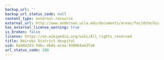 ```yaml
---
backup_url: ''
backup_url_status_code: null
content_type: external-resource
external_url: http://www.anderson.ucla.edu/documents/areas/fac/dotm/bio/pdf_KRb.pdf
has_external_license_warning: true
is_broken: false
license: https://en.wikipedia.org/wiki/All_rights_reserved
title: Nairobi District Hospital
uid: 8ab8b243-5dbc-4bde-acea-930064a43fa0
url_status_code: 200
---
```

